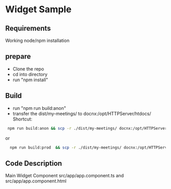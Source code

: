 # Widget Sample

## Requirements

Working node/npm installation

## prepare

- Clone the repo
- cd into directory
- run "npm install"

## Build

- run "npm run build:anon"
- transfer the dist/my-meetings/ to docnx:/opt/HTTPServer/htdocs/
Shortcut:

 ```sh
  npm run build:anon && scp -r ./dist/my-meetings/ docnx:/opt/HTTPServer/htdocs/
```

or 

```sh
  npm run build:prod  && scp -r ./dist/my-meetings/ docnx:/opt/HTTPServer/htdocs/
```

## Code Description

Main Widget Component src/app/app.component.ts and src/app/app.component.html

